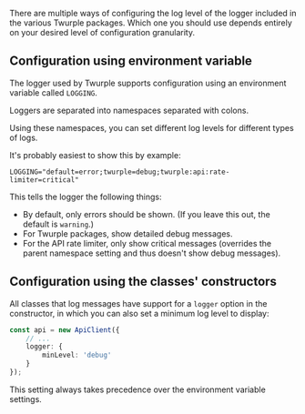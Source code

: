 There are multiple ways of configuring the log level of the logger included in the various Twurple packages. 
Which one you should use depends entirely on your desired level of configuration granularity.

## Configuration using environment variable

The logger used by Twurple supports configuration using an environment variable called `LOGGING`.

Loggers are separated into namespaces separated with colons.

Using these namespaces, you can set different log levels for different types of logs.

It's probably easiest to show this by example:

```
LOGGING="default=error;twurple=debug;twurple:api:rate-limiter=critical"
```

This tells the logger the following things:

- By default, only errors should be shown. (If you leave this out, the default is `warning`.)
- For Twurple packages, show detailed debug messages.
- For the API rate limiter, only show critical messages
(overrides the parent namespace setting and thus doesn't show debug messages).

## Configuration using the classes' constructors

All classes that log messages have support for a `logger` option in the constructor,
in which you can also set a minimum log level to display: 

```ts
const api = new ApiClient({
	// ...
	logger: {
		minLevel: 'debug'
	}
});
```

This setting always takes precedence over the environment variable settings.
